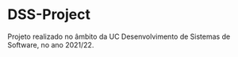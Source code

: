# DSS-Project
Projeto realizado no âmbito da UC Desenvolvimento de Sistemas de Software, no ano 2021/22.
